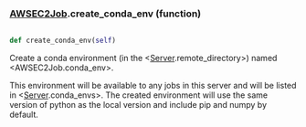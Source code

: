 ### [AWSEC2Job](AWSEC2Job.md).create_conda_env (function)


```py

def create_conda_env(self)

```



Create a conda environment (in the &lt;[Server](Server.md).remote_directory&gt;) named
&lt;AWSEC2Job.conda_env&gt;.

This environment will be available to any jobs in this server and will
be listed in &lt;[Server](Server.md).conda_envs&gt;.  The created environment will
use the same version of python as the local version and include pip
and numpy by default.

